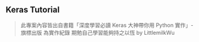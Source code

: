## Keras Tutorial

> 此專案內容皆出自書籍「深度學習必讀 Keras 大神帶你用 Python 實作」- 旗標出版
> 為實作紀錄
> 期勉自己學習能夠持之以恆
> by LittlemilkWu
